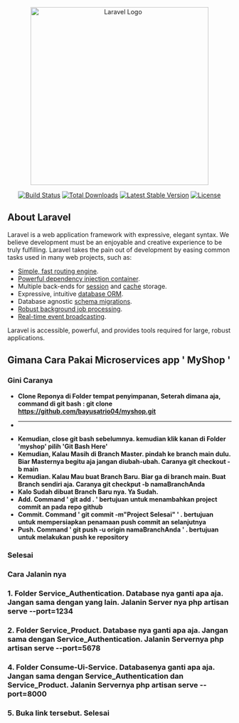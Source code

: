 <p align="center"><a href="https://laravel.com" target="_blank"><img src="https://raw.githubusercontent.com/laravel/art/master/logo-lockup/5%20SVG/2%20CMYK/1%20Full%20Color/laravel-logolockup-cmyk-red.svg" width="400" alt="Laravel Logo"></a></p>

<p align="center">
<a href="https://github.com/laravel/framework/actions"><img src="https://github.com/laravel/framework/workflows/tests/badge.svg" alt="Build Status"></a>
<a href="https://packagist.org/packages/laravel/framework"><img src="https://img.shields.io/packagist/dt/laravel/framework" alt="Total Downloads"></a>
<a href="https://packagist.org/packages/laravel/framework"><img src="https://img.shields.io/packagist/v/laravel/framework" alt="Latest Stable Version"></a>
<a href="https://packagist.org/packages/laravel/framework"><img src="https://img.shields.io/packagist/l/laravel/framework" alt="License"></a>
</p>

## About Laravel

Laravel is a web application framework with expressive, elegant syntax. We believe development must be an enjoyable and creative experience to be truly fulfilling. Laravel takes the pain out of development by easing common tasks used in many web projects, such as:

- [Simple, fast routing engine](https://laravel.com/docs/routing).
- [Powerful dependency injection container](https://laravel.com/docs/container).
- Multiple back-ends for [session](https://laravel.com/docs/session) and [cache](https://laravel.com/docs/cache) storage.
- Expressive, intuitive [database ORM](https://laravel.com/docs/eloquent).
- Database agnostic [schema migrations](https://laravel.com/docs/migrations).
- [Robust background job processing](https://laravel.com/docs/queues).
- [Real-time event broadcasting](https://laravel.com/docs/broadcasting).

Laravel is accessible, powerful, and provides tools required for large, robust applications.

## Gimana Cara Pakai Microservices app ' MyShop '

### Gini Caranya

- **Clone Reponya di Folder tempat penyimpanan, Seterah dimana aja, command di git bash : git clone https://github.com/bayusatrio04/myshop.git**
- ****
- **Kemudian, close git bash sebelumnya. kemudian klik kanan di Folder 'myshop' pilih 'Git Bash Here'**
- **Kemudian, Kalau Masih di Branch Master. pindah ke branch main dulu. Biar Masternya begitu aja jangan diubah-ubah. Caranya git checkout -b main**
- **Kemudian. Kalau Mau buat Branch Baru. Biar ga di branch main. Buat Branch sendiri aja. Caranya git checkput -b namaBranchAnda**
- **Kalo Sudah dibuat Branch Baru nya. Ya Sudah.**
- **Add. Command ' git add . ' bertujuan untuk menambahkan project commit an pada repo github**
- **Commit. Command ' git commit -m"Project Selesai" ' . bertujuan untuk mempersiapkan penamaan push commit an selanjutnya**
- **Push. Command ' git push -u origin namaBranchAnda ' . bertujuan untuk melakukan push ke repository**
### Selesai

### Cara Jalanin nya
### 1. Folder Service_Authentication. Database nya ganti apa aja. Jangan sama dengan yang lain. Jalanin Server nya php artisan serve --port=1234
### 2. Folder Service_Product. Database nya ganti apa aja. Jangan sama dengan Service_Authentication. Jalanin Servernya php artisan serve --port=5678
### 4. Folder Consume-Ui-Service. Databasenya ganti apa aja. Jangan sama dengan Service_Authentication dan Service_Product. Jalanin Servernya php artisan serve --port=8000
### 5. Buka link tersebut. Selesai
